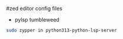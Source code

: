 #zed editor config files

- pylsp tumbleweed
```bash
sudo zypper in python313-python-lsp-server
```
